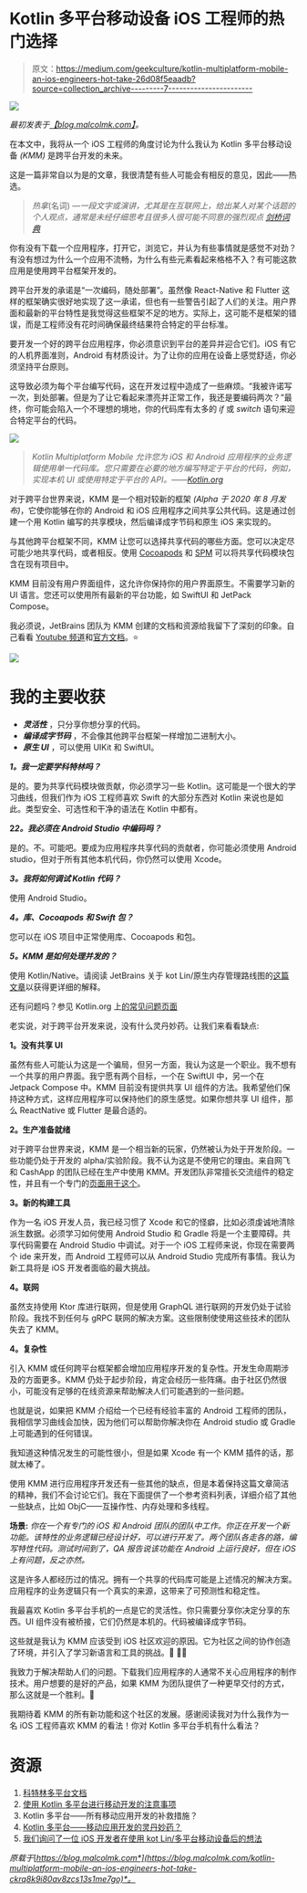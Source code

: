 # Kotlin 多平台移动设备 iOS 工程师的热门选择

> 原文：<https://medium.com/geekculture/kotlin-multiplatform-mobile-an-ios-engineers-hot-take-26d08f5eaadb?source=collection_archive---------7----------------------->

![](img/bfc9650168a477039c92eda1d424c9a1.png)

*最初发表于*[*【blog.malcolmk.com】*](https://blog.malcolmk.com/kotlin-multiplatform-mobile-an-ios-engineers-hot-take-ckrq8k9i80av8zcs13s1me7go)*。*

在本文中，我将从一个 iOS 工程师的角度讨论为什么我认为 Kotlin 多平台移动设备 *(KMM)* 是跨平台开发的未来。

这是一篇非常自以为是的文章，我很清楚有些人可能会有相反的意见，因此——热选。

> *热拿*(名词) *—一段文字或演讲，尤其是在互联网上，给出某人对某个话题的个人观点，通常是未经仔细思考且很多人很可能不同意的强烈观点* [*剑桥词典*](https://dictionary.cambridge.org/dictionary/english/hot-take)

你有没有下载一个应用程序，打开它，浏览它，并认为有些事情就是感觉不对劲？有没有想过为什么一个应用不流畅，为什么有些元素看起来格格不入？有可能这款应用是使用跨平台框架开发的。

跨平台开发的承诺是“一次编码，随处部署”。虽然像 React-Native 和 Flutter 这样的框架确实很好地实现了这一承诺，但也有一些警告引起了人们的关注。用户界面和最新的平台特性是我觉得这些框架不足的地方。实际上，这可能不是框架的错误，而是工程师没有花时间确保最终结果符合特定的平台标准。

要开发一个好的跨平台应用程序，你必须意识到平台的差异并迎合它们。iOS 有它的人机界面准则，Android 有材质设计。为了让你的应用在设备上感觉舒适，你必须坚持平台原则。

这导致必须为每个平台编写代码，这在开发过程中造成了一些麻烦。“我被许诺写一次，到处部署。但是为了让它看起来漂亮并正常工作，我还是要编码两次？”最终，你可能会陷入一个不理想的境地，你的代码库有太多的 *if* 或 *switch* 语句来迎合特定平台的代码。

![](img/7572b3dd4e5a81650eb7928cc5bd268c.png)

> *Kotlin Multiplatform Mobile 允许您为 iOS 和 Android 应用程序的业务逻辑使用单一代码库。您只需要在必要的地方编写特定于平台的代码，例如，实现本机 UI 或使用特定于平台的 API。——*[*Kotlin.org*](https://kotlinlang.org/lp/mobile/)

对于跨平台世界来说，KMM 是一个相对较新的框架 *(Alpha 于 2020 年 8 月发布)*，它使你能够在你的 Android 和 iOS 应用程序之间共享公共代码。这是通过创建一个用 Kotlin 编写的共享模块，然后编译成字节码和原生 iOS 来实现的。

与其他跨平台框架不同，KMM 让您可以选择共享代码的哪些方面。您可以决定尽可能少地共享代码，或者相反。使用 [Cocoapods](https://kotlinlang.org/docs/native-cocoapods.html#use-a-kotlin-gradle-project-as-a-cocoapods-dependency) 和 [SPM](https://johnoreilly.dev/posts/kotlinmultiplatform-swift-package/) 可以将共享代码模块包含在现有项目中。

KMM 目前没有用户界面组件，这允许你保持你的用户界面原生。不需要学习新的 UI 语言。您还可以使用所有最新的平台功能，如 SwiftUI 和 JetPack Compose。

我必须说，JetBrains 团队为 KMM 创建的文档和资源给我留下了深刻的印象。自己看看 [Youtube 频道](https://youtube.com/playlist?list=PLlFc5cFwUnmy_oVc9YQzjasSNoAk4hk_C)和[官方文档](https://kotlinlang.org/docs/mobile/home.html)。⭐️

![](img/299cf86e14f03293fc5926327a07077e.png)

# 我的主要收获

*   ***灵活性*** ，只分享你想分享的代码。
*   ***编译成字节码*** ，不会像其他跨平台框架一样增加二进制大小。
*   ***原生 UI*** ，可以使用 UIKit 和 SwiftUI。

***1。我一定要学科特林吗？***

是的。要为共享代码模块做贡献，你必须学习一些 Kotlin。这可能是一个很大的学习曲线，但我们作为 iOS 工程师喜欢 Swift 的大部分东西对 Kotlin 来说也是如此。类型安全、可选性和干净的语法在 Kotlin 中都有。

**2*2。我必须在 Android Studio 中编码吗？***

是的。不。可能吧。要成为应用程序共享代码的贡献者，你可能必须使用 Android studio，但对于所有其他本机代码，你仍然可以使用 Xcode。

***3。我将如何调试 Kotlin 代码？***

使用 Android Studio。

***4。库、Cocoapods 和 Swift 包？***

您可以在 iOS 项目中正常使用库、Cocoapods 和包。

***5。KMM 是如何处理并发的？***

使用 Kotlin/Native。请阅读 JetBrains 关于 kot Lin/原生内存管理路线图的[这篇文章](https://blog.jetbrains.com/kotlin/2020/07/kotlin-native-memory-management-roadmap/)以获得更详细的解释。

还有问题吗？参见 Kotlin.org 上[的常见问题页面](https://kotlinlang.org/docs/mobile/faq.html)

老实说，对于跨平台开发来说，没有什么灵丹妙药。让我们来看看缺点:

**1。没有共享 UI**

虽然有些人可能认为这是一个骗局，但另一方面，我认为这是一个职业。我不想有一个共享的用户界面。我宁愿有两个目标，一个在 SwiftUI 中，另一个在 Jetpack Compose 中。KMM 目前没有提供共享 UI 组件的方法。我希望他们保持这种方式，这样应用程序可以保持他们的原生感觉。如果你想共享 UI 组件，那么 ReactNative 或 Flutter 是最合适的。

**2。生产准备就绪**

对于跨平台世界来说，KMM 是一个相当新的玩家，仍然被认为处于开发阶段。一些功能仍处于开发的 alpha/实验阶段。我不认为这是不使用它的理由。来自网飞和 CashApp 的团队已经在生产中使用 KMM。开发团队非常擅长交流组件的稳定性，并且有一个专门的[页面用于这个](https://kotlinlang.org/docs/components-stability.html)。

**3。新的构建工具**

作为一名 iOS 开发人员，我已经习惯了 Xcode 和它的怪癖，比如必须虔诚地清除派生数据。必须学习如何使用 Android Studio 和 Gradle 将是一个主要障碍。共享代码需要在 Android Studio 中调试。对于一个 iOS 工程师来说，你现在需要两个 ide 来开发，而 Android 工程师可以从 Android Studio 完成所有事情。我认为新工具将是 iOS 开发者面临的最大挑战。

**4。联网**

虽然支持使用 Ktor 库进行联网，但是使用 GraphQL 进行联网的开发仍处于试验阶段。我找不到任何与 gRPC 联网的解决方案。这些限制使使用这些技术的团队失去了 KMM。

**4。复杂性**

引入 KMM 或任何跨平台框架都会增加应用程序开发的复杂性。开发生命周期涉及的方面更多。KMM 仍处于起步阶段，肯定会经历一些阵痛。由于社区仍然很小，可能没有足够的在线资源来帮助解决人们可能遇到的一些问题。

也就是说，如果把 KMM 介绍给一个已经有经验丰富的 Android 工程师的团队，我相信学习曲线会加快，因为他们可以帮助你解决你在 Android studio 或 Gradle 上可能遇到的任何错误。

我知道这种情况发生的可能性很小，但是如果 Xcode 有一个 KMM 插件的话，那就太棒了。

使用 KMM 进行应用程序开发还有一些其他的缺点，但是本着保持这篇文章简洁的精神，我们不会讨论它们。我在下面提供了一个参考资料列表，详细介绍了其他一些缺点，比如 ObjC——互操作性、内存处理和多线程。

**场景:** *你在一个有专门的 iOS 和 Android 团队的团队中工作。你正在开发一个新功能。该特性的业务逻辑已经设计好，可以进行开发了。两个团队各走各的路，编写特性代码。测试时间到了，QA 报告说该功能在 Android 上运行良好，但在 iOS 上有问题，反之亦然。*

这是许多人都经历过的情况。拥有一个共享的代码库可能是上述情况的解决方案。应用程序的业务逻辑只有一个真实的来源，这带来了可预测性和稳定性。

我最喜欢 Kotlin 多平台手机的一点是它的灵活性。你只需要分享你决定分享的东西。UI 组件没有被桥接，它们仍然是本机的。代码被编译成字节码。

这些就是我认为 KMM 应该受到 iOS 社区欢迎的原因。它为社区之间的协作创造了环境，并引入了学习新语言和工具的挑战。🤖 🤝🍏

我致力于解决帮助人们的问题。下载我们应用程序的人通常不关心应用程序的制作技术。用户想要的是好的产品，如果 KMM 为团队提供了一种更早交付的方式，那么这就是一个胜利。🚀

我期待着 KMM 的所有新功能和这个社区的发展。感谢阅读我对为什么我作为一名 iOS 工程师喜欢 KMM 的看法！你对 Kotlin 多平台手机有什么看法？

# 资源

1.  [科特林多平台文档](https://kotlinlang.org/docs/mobile/home.html)
2.  [使用 Kotlin 多平台进行移动开发的注意事项](/icerock/the-dos-and-donts-of-mobile-development-with-kotlin-multiplatform-db7c098545c0)
3.  Kotlin 多平台——所有移动应用开发的补救措施？
4.  [Kotlin 多平台——移动应用开发的灵丹妙药？](https://proandroiddev.com/kotlin-multiplatform-a-panacea-for-mobile-app-development-c41ffe850d1b)
5.  [我们询问了一位 iOS 开发者在使用 kot Lin/多平台移动设备后的想法](/kodein-koders/we-asked-an-ios-developer-his-thoughts-after-working-with-kotlin-multiplatform-mobile-b08b8750be33)

*原载于*[*https://blog.malcolmk.com*](https://blog.malcolmk.com/kotlin-multiplatform-mobile-an-ios-engineers-hot-take-ckrq8k9i80av8zcs13s1me7go)*。*